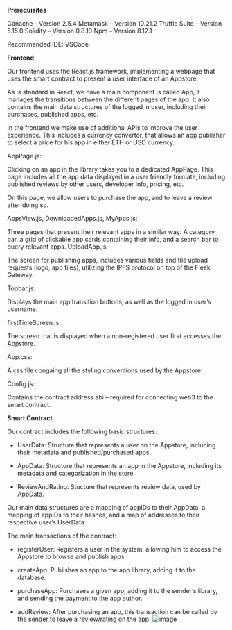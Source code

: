 **Prerequisites**

Ganache - Version 2.5.4
Metamask – Version 10.21.2
Truffle Suite – Version 5.15.0
Solidity – Version 0.8.10
Npm – Version 8.12.1

Recommended IDE: VSCode

**Frontend**

Our frontend uses the React.js framework, implementing a webpage that uses the smart contract to present a user interface of an Appstore.

As is standard in React, we have a main component is called App, it manages the transitions between the different pages of the app. It also contains the main data structures of the logged in user, including their purchases, published apps, etc.

In the frontend we make use of additional APIs to improve the user experience. This includes a currency convertor, that allows an app publisher to select a price for his app in either ETH or USD currency.

AppPage.js:

Clicking on an app in the library takes you to a dedicated AppPage. This page includes all the app data displayed in a user friendly formate, including published reviews by other users, developer info, pricing, etc.

On this page, we allow users to purchase the app, and to leave a review after doing so.

AppsView.js, DownloadedApps.js, MyApps.js:

Three pages that present their relevant apps in a similar way: A category bar, a grid of clickable app cards containing their info, and a search bar to query relevant apps.
UploadApp.js:

The screen for publishing apps, includes various fields and file upload requests (logo, app files), utilizing the IPFS protocol on top of the Fleek Gateway.

Topbar.js:

Displays the main app transition buttons, as well as the logged in user’s username. 

firstTimeScreen.js:

The screen that is displayed when a non-registered user first accesses the Appstore.

App.css:

A css file congaing all the styling conventions used by the Appstore.

Config.js:

Contains the contract address abi – required for connecting web3 to the smart contract.


**Smart Contract**

Our contract includes the following basic structures:

-	UserData: Structure that represents a user on the Appstore, including their metadata and published/purchased apps.

-	AppData: Structure that represents an app in the Appstore, including its metadata and categorization in the store.

-	ReviewAndRating: Stucture that represents review data, used by AppData.

Our main data structures are a mapping of appIDs to their AppData, a mapping of appIDs to their hashes, and a map of addresses to their respective user’s UserData.

The main transactions of the contract:

-	registerUser: Registers a user in the system, allowing him to access the Appstore to browse and publish apps.

-	createApp: Publishes an app to the app library, adding it to the database.

-	purchaseApp: Purchases a given app, adding it to the sender’s library, and sending the payment to the app author.

-	addReview: After purchasing an app, this transaction can be called by the sender to leave a review/rating on the app.
![image](https://user-images.githubusercontent.com/49198538/202866248-7f89c866-bb26-4d41-938f-aced890f262d.png)
